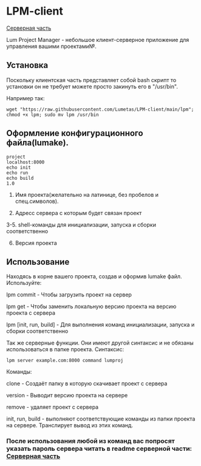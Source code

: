 # LPM-client

[Серверная часть](https://github.com/Lumetas/LPM-server)

Lum Project Manager - небольшое клиент-серверное приложение для управления вашими проектами№.

## Установка

Поскольку клиентская часть представляет собой bash скрипт то установки он не требует можете просто закинуть его в "/usr/bin". 

Например так:
~~~
wget "https://raw.githubusercontent.com/Lumetas/LPM-client/main/lpm"; chmod +x lpm; sudo mv lpm /usr/bin
~~~

## Оформление конфигурационного файла(lumake).
~~~
project
localhost:8000
echo init
echo run
echo build
1.0
~~~
1. Имя проекта(желательно на латинице, без пробелов и спец.символов).

2. Aдресс сервера с которым будет связан проект

3-5. shell-команды для инициализации, запуска и сборки соответственно

6. Версия проекта

## Использование 

Находясь в корне вашего проекта, создав и оформив lumake файл. Используйте:

lpm commit - Чтобы загрузить проект на сервер

lpm get - Чтобы заменить локальную версию проекта на версию проекта с сервера

lpm [init, run, build] - Для выполнения команд инициализации, запуска и сборки соответственно

Так же серверные функции. Они имеют другой синтаксис и не обязаны использоваться в папке проекта. Синтаксис:
~~~
lpm server example.com:8000 command lumproj
~~~
Команды: 

clone - Создаёт папку в которую скачивает проект с сервера

version - Выводит версию проекта на сервере

remove - удаляет проект с сервера

init, run, build - выполняют соответствующие команды из папки проекта на сервере. Транслирует вывод из этих команд.

### После использования любой из команд вас попросят указать пароль сервера читать в readme серверной части: [Серверная часть](https://github.com/Lumetas/LPM-server)

